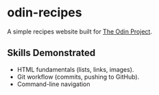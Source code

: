 # odin-recipes
A simple recipes website built for [The Odin Project](https://www.theodinproject.com/).

## Skills Demonstrated
- HTML fundamentals (lists, links, images).
- Git workflow (commits, pushing to GitHub).
- Command-line navigation
